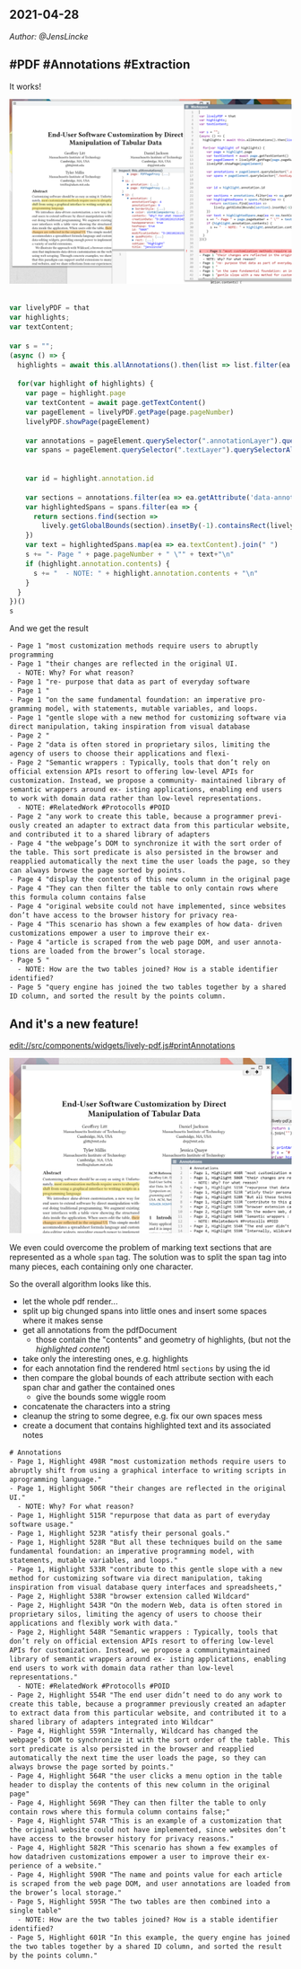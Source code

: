 ## 2021-04-28
*Author: @JensLincke*

## #PDF #Annotations #Extraction

It works! 

![](pdf-annotation-extraction-works.png)

```javascript

var livelyPDF = that
var highlights;
var textContent;

var s = "";
(async () => {
  highlights = await this.allAnnotations().then(list => list.filter(ea => ea.annotation.subtype == "Highlight"))
  
  for(var highlight of highlights) {
    var page = highlight.page
    var textContent = await page.getTextContent()
    var pageElement = livelyPDF.getPage(page.pageNumber)
    livelyPDF.showPage(pageElement)
    
    var annotations = pageElement.querySelector(".annotationLayer").querySelectorAll("section")
    var spans = pageElement.querySelector(".textLayer").querySelectorAll("span")
    
    
    var id = highlight.annotation.id

    var sections = annotations.filter(ea => ea.getAttribute('data-annotation-id') == id)
    var highlightedSpans = spans.filter(ea => {
      return sections.find(section => 
        lively.getGlobalBounds(section).insetBy(-1).containsRect(lively.getGlobalBounds(ea)))
    })
    var text = highlightedSpans.map(ea => ea.textContent).join(" ")
    s += "- Page " + page.pageNumber + " \"" + text+"\n"
    if (highlight.annotation.contents) {
      s += "  - NOTE: " + highlight.annotation.contents + "\n"
    }
  }
})()
s   
```

And we get the result

```
- Page 1 "most customization methods require users to abruptly programming
- Page 1 "their changes are reflected in the original UI.
  - NOTE: Why? For what reason? 
- Page 1 "re- purpose that data as part of everyday software
- Page 1 "
- Page 1 "on the same fundamental foundation: an imperative pro- gramming model, with statements, mutable variables, and loops.
- Page 1 "gentle slope with a new method for customizing software via direct manipulation, taking inspiration from visual database
- Page 2 "
- Page 2 "data is often stored in proprietary silos, limiting the agency of users to choose their applications and flexi-
- Page 2 "Semantic wrappers : Typically, tools that don’t rely on official extension APIs resort to offering low-level APIs for customization. Instead, we propose a community- maintained library of semantic wrappers around ex- isting applications, enabling end users to work with domain data rather than low-level representations.
  - NOTE: #RelatedWork #Protocolls #POID
- Page 2 "any work to create this table, because a programmer previ- ously created an adapter to extract data from this particular website, and contributed it to a shared library of adapters
- Page 4 "the webpage’s DOM to synchronize it with the sort order of the table. This sort predicate is also persisted in the browser and reapplied automatically the next time the user loads the page, so they can always browse the page sorted by points.
- Page 4 "display the contents of this new column in the original page
- Page 4 "They can then filter the table to only contain rows where this formula column contains false
- Page 4 "original website could not have implemented, since websites don’t have access to the browser history for privacy rea-
- Page 4 "This scenario has shown a few examples of how data- driven customizations empower a user to improve their ex-
- Page 4 "article is scraped from the web page DOM, and user annota- tions are loaded from the brower’s local storage.
- Page 5 "
  - NOTE: How are the two tables joined? How is a stable identifier identified?
- Page 5 "query engine has joined the two tables together by a shared ID column, and sorted the result by the points column.
```

## And it's a new feature!

<edit://src/components/widgets/lively-pdf.js#printAnnotations>

![](annotations-in-livley-pdf.png)

We even could overcome the problem of marking text sections that are represented as a whole `span` tag. The solution was to split the span tag into many pieces, each containing only one character. 

So the overall algorithm looks like this.

- let the whole pdf render... 
- split up big chunged spans into little ones and insert some spaces where it makes sense
- get all annotations from the pdfDocument
  - those contain the "contents" and geometry of highlights, (but not the *highlighted content*)
- take only the interesting ones, e.g. highlights
- for each annotation find the rendered html `sections` by using the id
- then compare the global bounds of each attribute section with each span char and gather the contained ones
  - give the bounds some wiggle room
- concatenate the characters into a string
- cleanup the string to some degree, e.g. fix our own spaces mess 
- create a document that contains highlighted text and its associated notes

```
# Annotations
- Page 1, Highlight 498R "most customization methods require users to abruptly shift from using a graphical interface to writing scripts in aprogramming language."
- Page 1, Highlight 506R "their changes are reflected in the original UI."
  - NOTE: Why? For what reason? 
- Page 1, Highlight 515R "repurpose that data as part of everyday software usage."
- Page 1, Highlight 523R "atisfy their personal goals."
- Page 1, Highlight 528R "But all these techniques build on the same fundamental foundation: an imperative programming model, with statements, mutable variables, and loops."
- Page 1, Highlight 533R "contribute to this gentle slope with a new method for customizing software via direct manipulation, taking inspiration from visual database query interfaces and spreadsheets,"
- Page 2, Highlight 538R "browser extension called Wildcard"
- Page 2, Highlight 543R "On the modern Web, data is often stored in proprietary silos, limiting the agency of users to choose their applications and flexibly work with data."
- Page 2, Highlight 548R "Semantic wrappers : Typically, tools that don’t rely on official extension APIs resort to offering low-level APIs for customization. Instead, we propose a communitymaintained library of semantic wrappers around ex- isting applications, enabling end users to work with domain data rather than low-level representations."
  - NOTE: #RelatedWork #Protocolls #POID
- Page 2, Highlight 554R "The end user didn’t need to do any work to create this table, because a programmer previously created an adapter to extract data from this particular website, and contributed it to a shared library of adapters integrated into Wildcar"
- Page 4, Highlight 559R "Internally, Wildcard has changed the webpage’s DOM to synchronize it with the sort order of the table. This sort predicate is also persisted in the browser and reapplied automatically the next time the user loads the page, so they can always browse the page sorted by points."
- Page 4, Highlight 564R "the user clicks a menu option in the table header to display the contents of this new column in the original page"
- Page 4, Highlight 569R "They can then filter the table to only contain rows where this formula column contains false;"
- Page 4, Highlight 574R "This is an example of a customization that the original website could not have implemented, since websites don’t have access to the browser history for privacy reasons."
- Page 4, Highlight 582R "This scenario has shown a few examples of how datadriven customizations empower a user to improve their ex- perience of a website."
- Page 4, Highlight 590R "The name and points value for each article is scraped from the web page DOM, and user annotations are loaded from the brower’s local storage."
- Page 5, Highlight 595R "The two tables are then combined into a single table"
  - NOTE: How are the two tables joined? How is a stable identifier identified?
- Page 5, Highlight 601R "In this example, the query engine has joined the two tables together by a shared ID column, and sorted the result by the points column."
```

